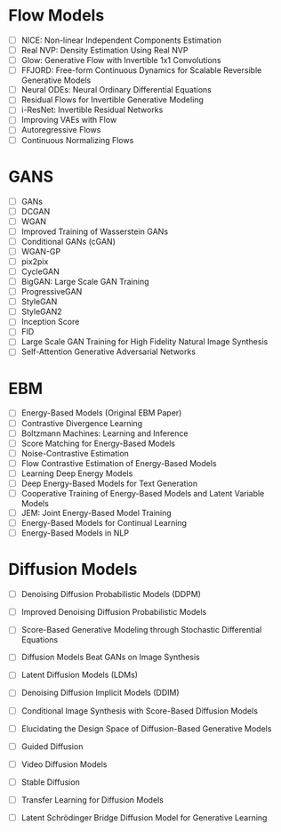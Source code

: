 # Flow Models
- [ ] NICE: Non-linear Independent Components Estimation
- [ ] Real NVP: Density Estimation Using Real NVP
- [ ] Glow: Generative Flow with Invertible 1x1 Convolutions
- [ ] FFJORD: Free-form Continuous Dynamics for Scalable Reversible Generative Models
- [ ] Neural ODEs: Neural Ordinary Differential Equations
- [ ] Residual Flows for Invertible Generative Modeling
- [ ] i-ResNet: Invertible Residual Networks
- [ ] Improving VAEs with Flow
- [ ] Autoregressive Flows
- [ ] Continuous Normalizing Flows

# GANS
- [ ] GANs
- [ ] DCGAN
- [ ] WGAN
- [ ] Improved Training of Wasserstein GANs
- [ ] Conditional GANs (cGAN)
- [ ] WGAN-GP
- [ ] pix2pix
- [ ] CycleGAN	
- [ ] BigGAN: Large Scale GAN Training
- [ ] ProgressiveGAN	
- [ ] StyleGAN
- [ ] StyleGAN2
- [ ] Inception Score	
- [ ] FID
- [ ] Large Scale GAN Training for High Fidelity Natural Image Synthesis
- [ ] Self-Attention Generative Adversarial Networks

# EBM
- [ ] Energy-Based Models (Original EBM Paper)
- [ ] Contrastive Divergence Learning
- [ ] Boltzmann Machines: Learning and Inference
- [ ] Score Matching for Energy-Based Models
- [ ] Noise-Contrastive Estimation
- [ ] Flow Contrastive Estimation of Energy-Based Models
- [ ] Learning Deep Energy Models
- [ ] Deep Energy-Based Models for Text Generation
- [ ] Cooperative Training of Energy-Based Models and Latent Variable Models
- [ ] JEM: Joint Energy-Based Model Training
- [ ] Energy-Based Models for Continual Learning
- [ ] Energy-Based Models in NLP

# Diffusion Models
- [ ] Denoising Diffusion Probabilistic Models (DDPM)
- [ ] Improved Denoising Diffusion Probabilistic Models
- [ ] Score-Based Generative Modeling through Stochastic Differential Equations
- [ ] Diffusion Models Beat GANs on Image Synthesis
- [ ] Latent Diffusion Models (LDMs)
- [ ] Denoising Diffusion Implicit Models (DDIM)
- [ ] Conditional Image Synthesis with Score-Based Diffusion Models
- [ ] Elucidating the Design Space of Diffusion-Based Generative Models
- [ ] Guided Diffusion
- [ ] Video Diffusion Models
- [ ] Stable Diffusion
- [ ] Transfer Learning for Diffusion Models
- [ ] Latent Schrödinger Bridge Diffusion Model for Generative Learning



